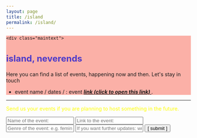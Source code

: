 ```yaml
---
layout: page
title: /island
permalink: /island/
---
```

<style>
   
h2 {color:#4C39CA; font-size: 24px;
    }
    
.bodycontents {background-color: #F51D0057; 

    }
.maintext {margin: 10px 10px 20px 10px;}
    
</style>
  
  
<div class="bodycontents">
    
    <div class="maintext">
<h2> island, neverends </h2>
Here you can find a list of events, happening now and then. Let's stay in touch 
</br>

- event name / dates / : event <span style="font-weight: bold; font-style: italic;"><a href="commaneverends.github.io" target="_blank"> link (click to open this link) </a></span>.

</div>

</div>

---
         
<font color='yellow'> Send us your events if you are planning to host something in the future. </font> 

<script data-cfasync="false" type="text/javascript" src="form-submission-handler.js"></script>

<form class="gform" method="POST" id="car_request_form" role="form" action="https://script.google.com/macros/s/AKfycbxZYxmzxIl79dR-rQUCo9aGwTDu6YRiD4gfXFWv5w/exec" target="after" onsubmit="close()">
  
<form>
  <input type="text" id="name" name="eventname" placeholder="Name of the event:" autocomplete="off">
  <input type="text" id="title" name="eventlink" placeholder="Link to the event:" autocomplete="off">
  <input type="text" id="genre" name="eventgenre" placeholder="Genre of the event: e.g. feminism, queer, social, business, sports, other" autocomplete="off">
  <input type="text" id="email" name="subscription" placeholder="If you want further updates: write your email address here" autocomplete="off">  
  <input type="submit" value="[ submit ]" onclick="displayThanks()">  
 
</form>

<iframe id="after" name="after" frameborder="0" onmousewheel="" width="100%" height="0.1" style="background: transparent; border: none;">
</iframe>

<div style="display:none" class="thanks_message">
<span id="span_thanks"> Thanks for your support. See you again! </span>
</div>

<script>
function close() {
    document.querySelector('#after').addEventListener('load', function() {
        window.close();
    });
  }
function displayThanks() {
   var span_Text = document.getElementById("span_thanks").innerText;
   alert (span_Text);
}
</script>
